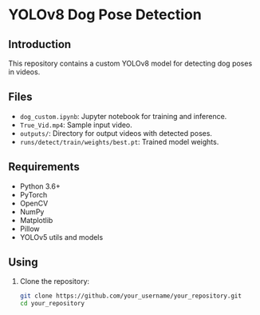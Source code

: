 # YOLOv8 Dog Pose Detection

## Introduction

This repository contains a custom YOLOv8 model for detecting dog poses in videos.

## Files

- `dog_custom.ipynb`: Jupyter notebook for training and inference.
- `True_Vid.mp4`: Sample input video.
- `outputs/`: Directory for output videos with detected poses.
- `runs/detect/train/weights/best.pt`: Trained model weights.

## Requirements

- Python 3.6+
- PyTorch
- OpenCV
- NumPy
- Matplotlib
- Pillow
- YOLOv5 utils and models

## Using

1. Clone the repository:
    ```bash
    git clone https://github.com/your_username/your_repository.git
    cd your_repository
    ```

